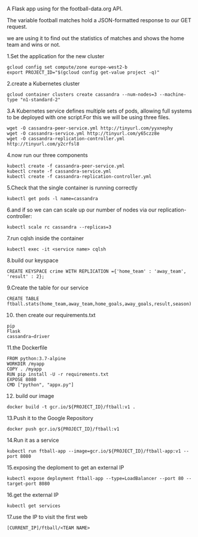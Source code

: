 A Flask app using for the football-data.org API.

The variable football matches hold a JSON-formatted response to our GET request.

we are using it to find out the statistics of matches  and shows the home team and wins or not.

1.Set the application for the new cluster
```
gcloud config set compute/zone europe-west2-b
export PROJECT_ID="$(gcloud config get-value project -q)"
```

2.create a Kubernetes cluster
```
gcloud container clusters create cassandra --num-nodes=3 --machine-type "n1-standard-2"
```

3.A Kubernetes service defines multiple sets of pods, allowing full systems to be deployed with one script.For this we will be using three files. 
```
wget -O cassandra-peer-service.yml http://tinyurl.com/yyxnephy
wget -O cassandra-service.yml http://tinyurl.com/y65czz8e
wget -O cassandra-replication-controller.yml http://tinyurl.com/y2crfsl8
```

4.now run our three components
```
kubectl create -f cassandra-peer-service.yml
kubectl create -f cassandra-service.yml
kubectl create -f cassandra-replication-controller.yml
```

5.Check that the single container is running correctly
```
kubectl get pods -l name=cassandra
```

6.and if so we can can scale up our number of nodes via our replication-controller:
```
kubectl scale rc cassandra --replicas=3
```

7.run cqlsh inside the container
```
kubectl exec -it <service name> cqlsh
```

8.build our keyspace
```
CREATE KEYSPACE crime WITH REPLICATION ={'home_team' : 'away_team', 'result' : 2};
```

9.Create the table for our service
```
CREATE TABLE ftball.stats(home_team,away_team,home_goals,away_goals,result,season)
```

10. then create our requirements.txt
```
pip
Flask
cassandra−driver
```

11.the Dockerfile
```
FROM python:3.7-alpine
WORKDIR /myapp
COPY . /myapp
RUN pip install -U -r requirements.txt
EXPOSE 8080
CMD ["python", "appx.py"]
```

12. build our image
```
docker build -t gcr.io/${PROJECT_ID}/ftball:v1 .
```

13.Push it to the Google Repository
```
docker push gcr.io/${PROJECT_ID}/ftball:v1
```

14.Run it as a service
```
kubectl run ftball-app --image=gcr.io/${PROJECT_ID}/ftball-app:v1 --port 8080
```

15.exposing the deploment to get an external IP
```
kubectl expose deployment ftball-app --type=LoadBalancer --port 80 --target-port 8080
```

16.get the external IP
```
kubectl get services
```

17.use the IP to visit the first web
```
[CURRENT_IP]/ftball/<TEAM NAME>
```

```
